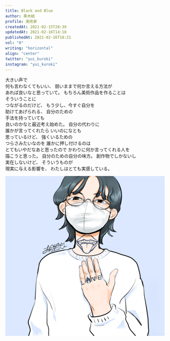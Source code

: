 ```yaml
---
title: Black and Blue
author: 黒木結
profile: 美術家
createdAt: 2021-02-15T20:39
updatedAt: 2021-02-16T14:18
publishedAt: 2021-02-16T18:21
vol: "0"
writing: "horizontal"
align: "center"
twitter: "yui_kuroki"
instagram: "yui_kuroki"
---
```


大きい声で<br class="sm:hidden"/>何も言わなくてもいい、
弱いままで何か言える方法が<br class="lg:hidden"/>あれば良いなと思っていて。
もちろん美術作品を作ることは<br class="lg:hidden"/>そういうことに<br class="sm:hidden"/>つながるのだけど、
もう少し、今すぐ自分を<br class="md:hidden"/>助けてあげられる、
自分のための<br class="sm:hidden"/>手法を持っていても<br class="lg:hidden"/>良いのかなと最近考え始めた。
自分の代わりに<br class="sm:hidden"/>誰かが言ってくれたら
いいのになとも<br class="sm:hidden"/>思っているけど、
強くいるための<br class="sm:hidden"/>つらさみたいなのを
誰かに押し付けるのは<br class="md:hidden"/>とてもいやだなあと思ったので
かわりに何か言ってくれる人を<br class="md:hidden"/>描こうと思った。
自分のための自分の味方。
創作物でしかないし<br class="sm:hidden"/>実在しないけど、
そういうものが<br class="sm:hidden"/>現実に与える影響を、
わたしはとても実感している。

![](黒木結.png)
